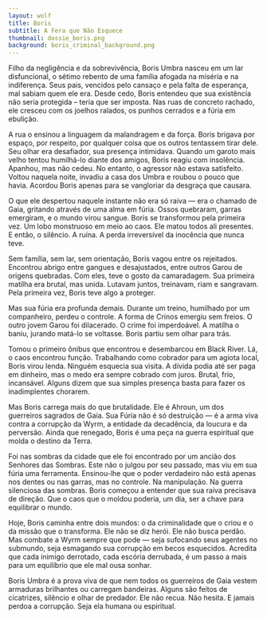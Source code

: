 ```yaml
---
layout: wolf
title: Boris
subtitle: A Fera que Não Esquece
thumbnail: dossie_boris.png
background: boris_criminal_background.png
---
```


Filho da negligência e da sobrevivência, Boris Umbra nasceu em um lar disfuncional, o sétimo rebento de uma família afogada na miséria e na indiferença. Seus pais, vencidos pelo cansaço e pela falta de esperança, mal sabiam quem ele era. Desde cedo, Boris entendeu que sua existência não seria protegida – teria que ser imposta. Nas ruas de concreto rachado, ele cresceu com os joelhos ralados, os punhos cerrados e a fúria em ebulição.

A rua o ensinou a linguagem da malandragem e da força. Boris brigava por espaço, por respeito, por qualquer coisa que os outros tentassem tirar dele. Seu olhar era desafiador, sua presença intimidava. Quando um garoto mais velho tentou humilhá-lo diante dos amigos, Boris reagiu com insolência. Apanhou, mas não cedeu. No entanto, o agressor não estava satisfeito. Voltou naquela noite, invadiu a casa dos Umbra e roubou o pouco que havia. Acordou Boris apenas para se vangloriar da desgraça que causara.

O que ele despertou naquele instante não era só raiva — era o chamado de Gaia, gritando através de uma alma em fúria. Ossos quebraram, garras emergiram, e o mundo virou sangue. Boris se transformou pela primeira vez. Um lobo monstruoso em meio ao caos. Ele matou todos ali presentes. E então, o silêncio. A ruína. A perda irreversível da inocência que nunca teve.

Sem família, sem lar, sem orientação, Boris vagou entre os rejeitados. Encontrou abrigo entre gangues e desajustados, entre outros Garou de origens quebradas. Com eles, teve o gosto da camaradagem. Sua primeira matilha era brutal, mas unida. Lutavam juntos, treinavam, riam e sangravam. Pela primeira vez, Boris teve algo a proteger.

Mas sua fúria era profunda demais. Durante um treino, humilhado por um companheiro, perdeu o controle. A forma de Crinos emergiu sem freios. O outro jovem Garou foi dilacerado. O crime foi imperdoável. A matilha o baniu, jurando matá-lo se voltasse. Boris partiu sem olhar para trás.

Tomou o primeiro ônibus que encontrou e desembarcou em Black River. Lá, o caos encontrou função. Trabalhando como cobrador para um agiota local, Boris virou lenda. Ninguém esquecia sua visita. A dívida podia até ser paga em dinheiro, mas o medo era sempre cobrado com juros. Brutal, frio, incansável. Alguns dizem que sua simples presença basta para fazer os inadimplentes chorarem.

Mas Boris carrega mais do que brutalidade. Ele é Ahroun, um dos guerreiros sagrados de Gaia. Sua Fúria não é só destruição — é a arma viva contra a corrupção da Wyrm, a entidade da decadência, da loucura e da perversão. Ainda que renegado, Boris é uma peça na guerra espiritual que molda o destino da Terra.

Foi nas sombras da cidade que ele foi encontrado por um ancião dos Senhores das Sombras. Este não o julgou por seu passado, mas viu em sua fúria uma ferramenta. Ensinou-lhe que o poder verdadeiro não está apenas nos dentes ou nas garras, mas no controle. Na manipulação. Na guerra silenciosa das sombras. Boris começou a entender que sua raiva precisava de direção. Que o caos que o moldou poderia, um dia, ser a chave para equilibrar o mundo.

Hoje, Boris caminha entre dois mundos: o da criminalidade que o criou e o da missão que o transforma. Ele não se diz herói. Ele não busca perdão. Mas combate a Wyrm sempre que pode — seja sufocando seus agentes no submundo, seja esmagando sua corrupção em becos esquecidos. Acredita que cada inimigo derrotado, cada escória derrubada, é um passo a mais para um equilíbrio que ele mal ousa sonhar.

Boris Umbra é a prova viva de que nem todos os guerreiros de Gaia vestem armaduras brilhantes ou carregam bandeiras. Alguns são feitos de cicatrizes, silêncio e olhar de predador. Ele não recua. Não hesita. E jamais perdoa a corrupção. Seja ela humana ou espiritual.

